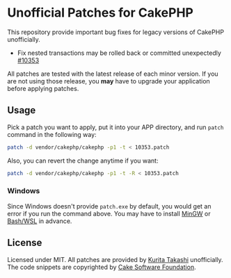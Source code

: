 # Unofficial Patches for CakePHP

This repository provide important bug fixes for legacy versions of CakePHP unofficially.

- Fix nested transactions may be rolled back or committed unexpectedly [#10353](https://github.com/cakephp/cakephp/pull/10353)

All patches are tested with the latest release of each minor version. If you are not using those release, you **may** have to upgrade your application before applying patches.

## Usage

Pick a patch you want to apply, put it into your APP directory, and run `patch` command in the following way:
```sh
patch -d vendor/cakephp/cakephp -p1 -t < 10353.patch
```

Also, you can revert the change anytime if you want:
```sh
patch -d vendor/cakephp/cakephp -p1 -t -R < 10353.patch
```

### Windows

Since Windows doesn't provide `patch.exe` by default, you would get an error if you run the command above.
You may have to install [MinGW](http://www.mingw.org/) or [Bash/WSL](https://msdn.microsoft.com/ja-jp/commandline/wsl/about) in advance.

## License

Licensed under MIT.
All patches are provided by [Kurita Takashi](https://github.com/chinpei215) unofficially.
The code snippets are copyrighted by [Cake Software Foundation](https://cakefoundation.org).
